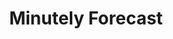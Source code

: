 ---
title: Minutely Forecast
tag: [guide, android, minutely, overview]
layout: guide-overview
description: Minute-level forecast API provides precipitation data for the next 2 hours in China. It can predict the rainfall every minute and every 1km grid.
url: /en/docs/android-sdk/minutely/
ref: 0-sdk-android-minutely
---